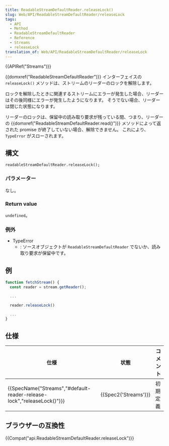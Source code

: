 ```yaml
---
title: ReadableStreamDefaultReader.releaseLock()
slug: Web/API/ReadableStreamDefaultReader/releaseLock
tags:
  - API
  - Method
  - ReadableStreamDefaultReader
  - Reference
  - Streams
  - releaseLock
translation_of: Web/API/ReadableStreamDefaultReader/releaseLock
---
```

{{APIRef("Streams")}}

{{domxref("ReadableStreamDefaultReader")}} インターフェイスの `releaseLock()` メソッドは、ストリームのリーダーのロックを解除します。

ロックを解除したときに関連するストリームにエラーが発生した場合、リーダーはその後同様にエラーが発生したようになります。 そうでない場合、リーダーは閉じた状態になります。

リーダーのロックは、保留中の読み取り要求が残っている間、つまり、リーダーの {{domxref("ReadableStreamDefaultReader.read()")}} メソッドによって返された promise が終了していない場合、解除できません。 これにより、`TypeError` がスローされます。

## 構文

    readableStreamDefaultReader.releaseLock();

### パラメーター

なし。

### Return value

`undefined`。

### 例外

- TypeError
  - : ソースオブジェクトが `ReadableStreamDefaultReader` でないか、読み取り要求が保留中です。

## 例

```js
function fetchStream() {
  const reader = stream.getReader();

  ...

  reader.releaseLock()

  ...
}
```

## 仕様

| 仕様                                                                                         | 状態                         | コメント |
| -------------------------------------------------------------------------------------------- | ---------------------------- | -------- |
| {{SpecName("Streams","#default-reader-release-lock","releaseLock()")}} | {{Spec2('Streams')}} | 初期定義 |

## ブラウザーの互換性

{{Compat("api.ReadableStreamDefaultReader.releaseLock")}}
